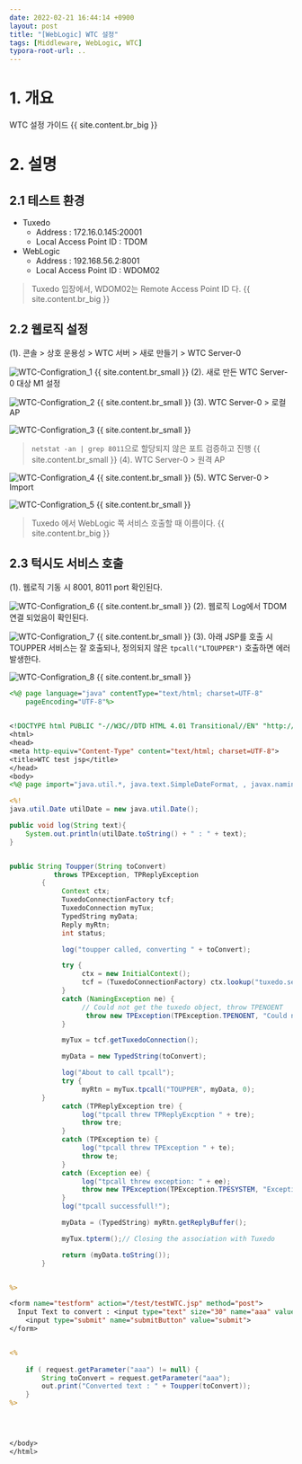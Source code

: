 ```yaml
---
date: 2022-02-21 16:44:14 +0900
layout: post
title: "[WebLogic] WTC 설정"
tags: [Middleware, WebLogic, WTC]
typora-root-url: ..
---
```


# 1. 개요

WTC 설정 가이드
{{ site.content.br_big }}
# 2. 설명

## 2.1 테스트 환경

* Tuxedo
  * Address : 172.16.0.145:20001
  * Local Access Point ID : TDOM
* WebLogic
  * Address : 192.168.56.2:8001
  * Local Access Point ID : WDOM02

> Tuxedo 입장에서, WDOM02는 Remote Access Point ID 다.
{{ site.content.br_big }}
## 2.2 웹로직 설정

(1). 콘솔 > 상호 운용성 > WTC 서버 > 새로 만들기 > WTC Server-0

![WTC-Configration_1](/../assets/posts/images/WebLogic/WTC-Configration/WTC-Configration_1.png)
{{ site.content.br_small }}
(2). 새로 만든 WTC Server-0 대상 M1 설정

![WTC-Configration_2](/../assets/posts/images/WebLogic/WTC-Configration/WTC-Configration_2.png)
{{ site.content.br_small }}
(3). WTC Server-0 > 로컬 AP

![WTC-Configration_3](/../assets/posts/images/WebLogic/WTC-Configration/WTC-Configration_3.png)
{{ site.content.br_small }}
> `netstat -an | grep 8011`으로 할당되지 않은 포트 검증하고 진행
{{ site.content.br_small }}
(4). WTC Server-0 > 원격 AP

![WTC-Configration_4](/../assets/posts/images/WebLogic/WTC-Configration/WTC-Configration_4.png)
{{ site.content.br_small }}
(5). WTC Server-0 > Import

![WTC-Configration_5](/../assets/posts/images/WebLogic/WTC-Configration/WTC-Configration_5.png)
{{ site.content.br_small }}
> Tuxedo 에서 WebLogic 쪽 서비스 호출할 때 이름이다.
{{ site.content.br_big }}
## 2.3 턱시도 서비스 호출

(1). 웹로직 기동 시 8001, 8011 port 확인된다.

![WTC-Configration_6](/../assets/posts/images/WebLogic/WTC-Configration/WTC-Configration_6.png)
{{ site.content.br_small }}
(2). 웹로직 Log에서 TDOM 연결 되었음이 확인된다.

![WTC-Configration_7](/../assets/posts/images/WebLogic/WTC-Configration/WTC-Configration_7.png)
{{ site.content.br_small }}
(3). 아래 JSP를 호출 시 TOUPPER 서비스는 잘 호출되나,
정의되지 않은 `tpcall("LTOUPPER")` 호출하면 에러 발생한다.

![WTC-Configration_8](/../assets/posts/images/WebLogic/WTC-Configration/WTC-Configration_8.png)
{{ site.content.br_small }}
```jsp
<%@ page language="java" contentType="text/html; charset=UTF-8"
    pageEncoding="UTF-8"%>
    

<!DOCTYPE html PUBLIC "-//W3C//DTD HTML 4.01 Transitional//EN" "http://www.w3.org/TR/html4/loose.dtd">
<html>
<head>
<meta http-equiv="Content-Type" content="text/html; charset=UTF-8">
<title>WTC test jsp</title>
</head>
<body>
<%@ page import="java.util.*, java.text.SimpleDateFormat, , javax.naming.* , weblogic.wtc.gwt.*, weblogic.wtc.jatmi.*"%>

<%!
java.util.Date utilDate = new java.util.Date();

public void log(String text){
	System.out.println(utilDate.toString() + " : " + text);
}


public String Toupper(String toConvert)
		   throws TPException, TPReplyException
		{
		     Context ctx;
		     TuxedoConnectionFactory tcf;
		     TuxedoConnection myTux;
		     TypedString myData;
		     Reply myRtn;
		     int status;

		     log("toupper called, converting " + toConvert);

		     try {
		          ctx = new InitialContext();
		          tcf = (TuxedoConnectionFactory) ctx.lookup("tuxedo.services.TuxedoConnection");
		     }
		     catch (NamingException ne) {
		          // Could not get the tuxedo object, throw TPENOENT
		           throw new TPException(TPException.TPENOENT, "Could not get TuxedoConnectionFactory : " + ne);
		     }

		     myTux = tcf.getTuxedoConnection();

		     myData = new TypedString(toConvert);

		     log("About to call tpcall");
		     try {
		          myRtn = myTux.tpcall("TOUPPER", myData, 0);
		}
		     catch (TPReplyException tre) {
		          log("tpcall threw TPReplyExcption " + tre);
		          throw tre;
		     }
		     catch (TPException te) {
		          log("tpcall threw TPException " + te);
		          throw te;
		     }
		     catch (Exception ee) {
		          log("tpcall threw exception: " + ee);
		          throw new TPException(TPException.TPESYSTEM, "Exception: " + ee);
		     }
		     log("tpcall successfull!");

		     myData = (TypedString) myRtn.getReplyBuffer();

		     myTux.tpterm();// Closing the association with Tuxedo

		     return (myData.toString());
		}


%>

<form name="testform" action="/test/testWTC.jsp" method="post">
  Input Text to convert : <input type="text" size="30" name="aaa" value="lower_case_character">
    <input type="submit" name="submitButton" value="submit">
</form>


<%
	
	if ( request.getParameter("aaa") != null) {
		String toConvert = request.getParameter("aaa");
		out.print("Converted text : " + Toupper(toConvert));
	}
%>

	


</body>
</html>

```

